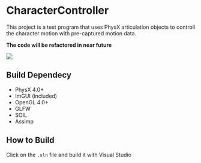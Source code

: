 # CharacterController
This project is a test program that uses PhysX articulation objects to controll the character motion with pre-captured motion data.

**The code will be refactored in near future**

![](https://i.imgur.com/V1NHHtj.gif)


## Build Dependecy
- PhysX 4.0+
- ImGUI (included)
- OpenGL 4.0+
- GLFW
- SOIL
- Assimp


## How to Build
Click on the `.sln` file and build it with Visual Studio



